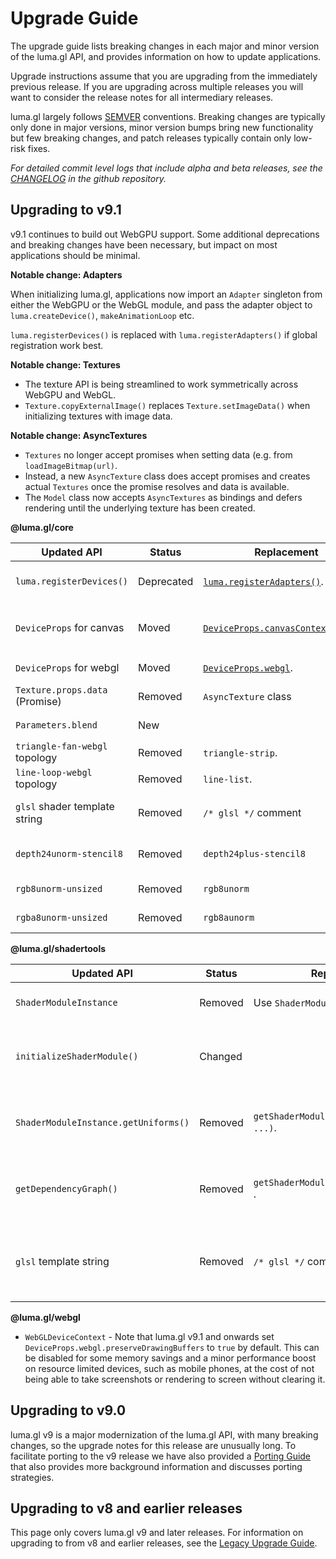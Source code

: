 # Upgrade Guide

The upgrade guide lists breaking changes in each major and minor version of the luma.gl API, and provides information on how to update applications.

Upgrade instructions assume that you are upgrading from the immediately previous release.
If you are upgrading across multiple releases you will want to consider the release notes for all
intermediary releases.

luma.gl largely follows [SEMVER](https://semver.org) conventions. Breaking changes are typically only done in major versions, minor version bumps bring new functionality but few breaking changes, and patch releases typically contain only low-risk fixes.

*For detailed commit level logs that include alpha and beta releases, see the [CHANGELOG](https://github.com/visgl/luma.gl/blob/master/CHANGELOG.md) in the github repository.*

## Upgrading to v9.1

v9.1 continues to build out WebGPU support. Some additional deprecations and breaking changes have been necessary, but impact on most applications should be minimal.

**Notable change: Adapters**

When initializing luma.gl, applications now import an `Adapter` singleton from either the WebGPU or the WebGL module, and pass the adapter object to `luma.createDevice()`, `makeAnimationLoop` etc. 

`luma.registerDevices()` is replaced with `luma.registerAdapters()` if global registration work best.

**Notable change: Textures**

- The texture API is being streamlined to work symmetrically across WebGPU and WebGL.
- `Texture.copyExternalImage()` replaces `Texture.setImageData()` when initializing textures with image data.

**Notable change: AsyncTextures**

- `Textures` no longer accept promises when setting data (e.g. from `loadImageBitmap(url)`. 
- Instead, a new `AsyncTexture` class does accept promises and creates actual `Textures` once the promise resolves and data is available.
- The `Model` class now accepts `AsyncTextures` as bindings and defers rendering until the underlying texture has been created.

**@luma.gl/core**

| Updated API                    | Status     | Replacement                               | Comment                                                         |
| ------------------------------ | ---------- | ----------------------------------------- | --------------------------------------------------------------- |
| `luma.registerDevices()`       | Deprecated | [`luma.registerAdapters()`][adapters].    | Adapters provide a cleaner way to work with GPU backends.       |
| `DeviceProps` for canvas       | Moved      | [`DeviceProps.canvasContextContext`][canvas]. | Move canvas related props to `props.createCanvasContext: {}`.         |
| `DeviceProps` for webgl        | Moved      | [`DeviceProps.webgl`][webgl].             | Move canvas related props to `props.webgl: {}`.                 |
| `Texture.props.data` (Promise) | Removed    | `AsyncTexture` class                      | Textures no longer accept promises.                             |
| `Parameters.blend`             | New        |                                           | Explicit activation of color blending                           |
| `triangle-fan-webgl` topology  | Removed    | `triangle-strip`.                         | Reorganize your geometries                                      |
| `line-loop-webgl` topology     | Removed    | `line-list`.                              | Reorganize your geometries                                      |
| `glsl` shader template string  | Removed    | `/* glsl */` comment                      | Enable syntax highlighting in vscode using before shader string |
| `depth24unorm-stencil8`        | Removed    | `depth24plus-stencil8`                    | The `TextureFormat` was removed from the WebGPU spec            |
| `rgb8unorm-unsized`            | Removed    | `rgb8unorm`                               | No longer support unsized WebGL1 `TextureFormat`                |
| `rgba8unorm-unsized`           | Removed    | `rgb8aunorm`                              | No longer support unsized WebGL1 `TextureFormat`                |

[adapters]: /docs/api-reference/core/luma#lumaregisteradapters
[canvas]: /docs/api-reference/core/canvas-context#canvascontextprops
[webgl]: https://developer.mozilla.org/en-US/docs/Web/API/HTMLCanvasElement/getContext#contextattributes
[debugging]: /docs/developer-guide/debugging

**@luma.gl/shadertools**

| Updated API                          | Status  | Replacement                             | Comment                                            |
| ------------------------------------ | ------- | --------------------------------------- | -------------------------------------------------- |
| `ShaderModuleInstance`               | Removed | Use `ShaderModule` instead.             | Type has been removed.                             |
| `initializeShaderModule()`           | Changed |                                         | Initializes the original shader module object      |
| `ShaderModuleInstance.getUniforms()` | Removed | `getShaderModuleUniforms(module, ...)`. | Interact directly with the shader module           |
| `getDependencyGraph()`               | Removed | `getShaderModuleDependencies(module)` . | Interact directly with the shader module           |
| `glsl` template string               | Removed | `/* glsl */` comment                    | Enable syntax highlighting in vscode using comment |


**@luma.gl/webgl**

- `WebGLDeviceContext` - Note that luma.gl v9.1 and onwards set `DeviceProps.webgl.preserveDrawingBuffers` to `true` by default. This can be disabled for some memory savings and a minor performance boost on resource limited devices, such as mobile phones, at the cost of not being able to take screenshots or rendering to screen without clearing it.

## Upgrading to v9.0

luma.gl v9 is a major modernization of the luma.gl API, with many breaking changes, so the upgrade notes for this release are unusually long. To facilitate porting to the v9 release we have also provided a
[Porting Guide](/docs/legacy/porting-guide) that also provides more background information and discusses porting strategies.

## Upgrading to v8 and earlier releases

This page only covers luma.gl v9 and later releases. 
For information on upgrading to from v8 and earlier releases, see the [Legacy Upgrade Guide](/docs/legacy/legacy-upgrade-guide).
